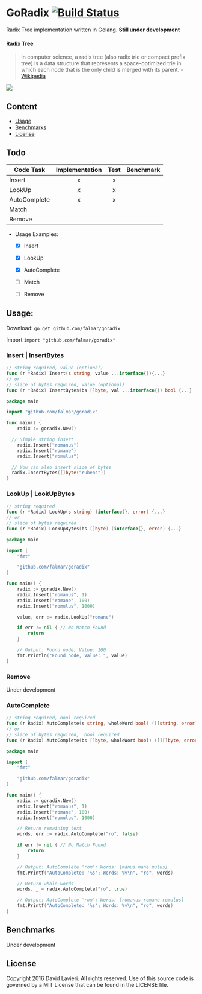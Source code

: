 # GoRadix [![Build Status](https://travis-ci.org/falmar/goradix.svg?branch=master)](https://travis-ci.org/falmar/goradix)

Radix Tree implementation written in Golang. **Still under development**


#### Radix Tree
> In computer science, a radix tree (also radix trie or compact prefix tree) is a data structure that represents a space-optimized trie in which each node that is the only child is merged with its parent. - [Wikipedia](https://en.wikipedia.org/wiki/Radix_tree)

![](https://upload.wikimedia.org/wikipedia/commons/thumb/a/ae/Patricia_trie.svg/400px-Patricia_trie.svg.png)

## Content
 - [Usage](#usage)
 - [Benchmarks](#benchmarks)
 - [License](#license)

## Todo


| Code Task | Implementation | Test | Benchmark
|---|:---:|:---:|:---:|
| Insert | x | x |  |
| LookUp | x | x |  |
| AutoComplete | x | x |  |
| Match |  |  |  |
| Remove |  |  |  | |

- Usage Examples:
    * [x] Insert
    * [x] LookUp
    * [x] AutoComplete
    * [ ] Match
    * [ ] Remove


## Usage:

Download: `go get github.com/falmar/goradix`

Import `import "github.com/falmar/goradix"`

### Insert | InsertBytes

```go
// string required, value (optional)
func (r *Radix) Insert(s string, value ...interface{}){...}
// or
// slice of bytes required, value (optional)
func (r *Radix) InsertBytes(bs []byte, val ...interface{}) bool {...}
```
```go
package main

import "github.com/falmar/goradix"

func main() {
	radix := goradix.New()

  // Simple string insert
	radix.Insert("romanus")
	radix.Insert("romane")
	radix.Insert("romulus")

  // You can also insert slice of bytes
  radix.InsertBytes([]byte("rubens"))
}
```

### LookUp | LookUpBytes

```go
// string required
func (r *Radix) LookUp(s string) (interface{}, error) {...}
// or
// slice of bytes required
func (r *Radix) LookUpBytes(bs []byte) (interface{}, error) {...}
```
```go
package main

import (
	"fmt"

	"github.com/falmar/goradix"
)

func main() {
	radix := goradix.New()
	radix.Insert("romanus", 1)
	radix.Insert("romane", 100)
	radix.Insert("romulus", 1000)

	value, err := radix.LookUp("romane")

	if err != nil { // No Match Found
		return
	}

	// Output: Found node, Value: 100
	fmt.Println("Found node, Value: ", value)
}
```

### Remove
Under development

### AutoComplete
```go
// string required, bool required
func (r Radix) AutoComplete(s string, wholeWord bool) ([]string, error) {...}
// or
// slice of bytes required,  bool required
func (r Radix) AutoComplete(bs []byte, wholeWord bool) ([][]byte, error) {...}
```
```go
package main

import (
	"fmt"

	"github.com/falmar/goradix"
)

func main() {
	radix := goradix.New()
	radix.Insert("romanus", 1)
	radix.Insert("romane", 100)
	radix.Insert("romulus", 1000)

	// Return remaining text
	words, err := radix.AutoComplete("ro", false)

	if err != nil { // No Match Found
		return
	}

	// Output: AutoComplete 'rom'; Words: [manus mane mulus]
	fmt.Printf("AutoComplete: '%s'; Words: %v\n", "ro", words)

	// Return whole words
	words, _ = radix.AutoComplete("ro", true)

	// Output: AutoComplete 'rom'; Words: [romanus romane romulus]
	fmt.Printf("AutoComplete: '%s'; Words: %v\n", "ro", words)
}
```

## Benchmarks
Under development

## License

Copyright 2016 David Lavieri. All rights reserved.
Use of this source code is governed by a MIT License that can be found in the LICENSE file.
